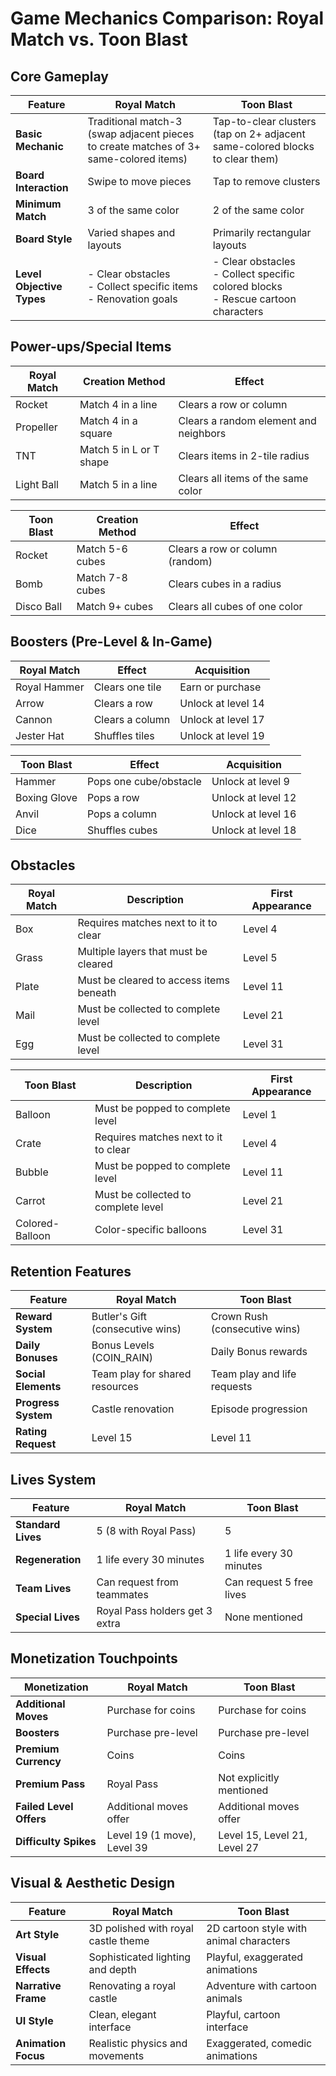 # Game Mechanics Comparison: Royal Match vs. Toon Blast

## Core Gameplay

| Feature | Royal Match | Toon Blast |
|---------|------------|------------|
| **Basic Mechanic** | Traditional match-3 (swap adjacent pieces to create matches of 3+ same-colored items) | Tap-to-clear clusters (tap on 2+ adjacent same-colored blocks to clear them) |
| **Board Interaction** | Swipe to move pieces | Tap to remove clusters |
| **Minimum Match** | 3 of the same color | 2 of the same color |
| **Board Style** | Varied shapes and layouts | Primarily rectangular layouts |
| **Level Objective Types** | - Clear obstacles<br>- Collect specific items<br>- Renovation goals | - Clear obstacles<br>- Collect specific colored blocks<br>- Rescue cartoon characters |

## Power-ups/Special Items

| Royal Match | Creation Method | Effect |
|-------------|-----------------|--------|
| Rocket | Match 4 in a line | Clears a row or column |
| Propeller | Match 4 in a square | Clears a random element and neighbors |
| TNT | Match 5 in L or T shape | Clears items in 2-tile radius |
| Light Ball | Match 5 in a line | Clears all items of the same color |

| Toon Blast | Creation Method | Effect |
|------------|-----------------|--------|
| Rocket | Match 5-6 cubes | Clears a row or column (random) |
| Bomb | Match 7-8 cubes | Clears cubes in a radius |
| Disco Ball | Match 9+ cubes | Clears all cubes of one color |

## Boosters (Pre-Level & In-Game)

| Royal Match | Effect | Acquisition |
|-------------|--------|-------------|
| Royal Hammer | Clears one tile | Earn or purchase |
| Arrow | Clears a row | Unlock at level 14 |
| Cannon | Clears a column | Unlock at level 17 |
| Jester Hat | Shuffles tiles | Unlock at level 19 |

| Toon Blast | Effect | Acquisition |
|------------|--------|-------------|
| Hammer | Pops one cube/obstacle | Unlock at level 9 |
| Boxing Glove | Pops a row | Unlock at level 12 |
| Anvil | Pops a column | Unlock at level 16 |
| Dice | Shuffles cubes | Unlock at level 18 |

## Obstacles

| Royal Match | Description | First Appearance |
|-------------|-------------|------------------|
| Box | Requires matches next to it to clear | Level 4 |
| Grass | Multiple layers that must be cleared | Level 5 |
| Plate | Must be cleared to access items beneath | Level 11 |
| Mail | Must be collected to complete level | Level 21 |
| Egg | Must be collected to complete level | Level 31 |

| Toon Blast | Description | First Appearance |
|------------|-------------|------------------|
| Balloon | Must be popped to complete level | Level 1 |
| Crate | Requires matches next to it to clear | Level 4 |
| Bubble | Must be popped to complete level | Level 11 |
| Carrot | Must be collected to complete level | Level 21 |
| Colored-Balloon | Color-specific balloons | Level 31 |

## Retention Features

| Feature | Royal Match | Toon Blast |
|---------|------------|------------|
| **Reward System** | Butler's Gift (consecutive wins) | Crown Rush (consecutive wins) |
| **Daily Bonuses** | Bonus Levels (COIN_RAIN) | Daily Bonus rewards |
| **Social Elements** | Team play for shared resources | Team play and life requests |
| **Progress System** | Castle renovation | Episode progression |
| **Rating Request** | Level 15 | Level 11 |

## Lives System

| Feature | Royal Match | Toon Blast |
|---------|------------|------------|
| **Standard Lives** | 5 (8 with Royal Pass) | 5 |
| **Regeneration** | 1 life every 30 minutes | 1 life every 30 minutes |
| **Team Lives** | Can request from teammates | Can request 5 free lives |
| **Special Lives** | Royal Pass holders get 3 extra | None mentioned |

## Monetization Touchpoints

| Monetization | Royal Match | Toon Blast |
|--------------|------------|------------|
| **Additional Moves** | Purchase for coins | Purchase for coins |
| **Boosters** | Purchase pre-level | Purchase pre-level |
| **Premium Currency** | Coins | Coins |
| **Premium Pass** | Royal Pass | Not explicitly mentioned |
| **Failed Level Offers** | Additional moves offer | Additional moves offer |
| **Difficulty Spikes** | Level 19 (1 move), Level 39 | Level 15, Level 21, Level 27 |

## Visual & Aesthetic Design

| Feature | Royal Match | Toon Blast |
|---------|------------|------------|
| **Art Style** | 3D polished with royal castle theme | 2D cartoon style with animal characters |
| **Visual Effects** | Sophisticated lighting and depth | Playful, exaggerated animations |
| **Narrative Frame** | Renovating a royal castle | Adventure with cartoon animals |
| **UI Style** | Clean, elegant interface | Playful, cartoon interface |
| **Animation Focus** | Realistic physics and movements | Exaggerated, comedic animations |

